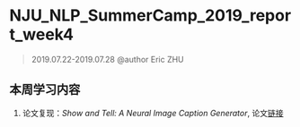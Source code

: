 # NJU_NLP_SummerCamp_2019_report_week4

> 2019.07.22-2019.07.28
> @author Eric ZHU

## 本周学习内容

1. 论文复现：*Show and Tell: A Neural Image Caption Generator*, 论文[链接](https://arxiv.org/abs/1411.4555)

